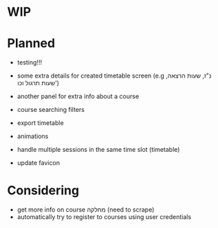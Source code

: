 # WIP

# Planned

- testing!!!
- some extra details for created timetable screen (e.g נ"ז, שעות הרצאה, שעות תרגול וכו')
- another panel for extra info about a course

- course searching filters
- export timetable

- animations
- handle multiple sessions in the same time slot (timetable)
- update favicon

# Considering

- get more info on course מחלקה (need to scrape)
- automatically try to register to courses using user credentials
